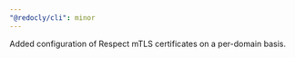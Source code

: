 ```yaml
---
"@redocly/cli": minor
---
```


Added configuration of Respect mTLS certificates on a per-domain basis.
